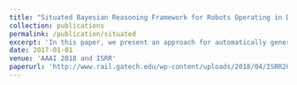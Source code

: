 ```yaml
---
title: "Situated Bayesian Reasoning Framework for Robots Operating in Diverse Everyday Environments"
collection: publications
permalink: /publication/situated
excerpt: 'In this paper, we present an approach for automatically generating a compact semantic knowledge base, relevant to a robot’s particular operating environment, given only a small number of object labels obtained from object recognition or a robot’s task description.'
date: 2017-01-01
venue: 'AAAI 2018 and ISRR'
paperurl: 'http://www.rail.gatech.edu/wp-content/uploads/2018/04/ISRR2017.pdf'
---
```

